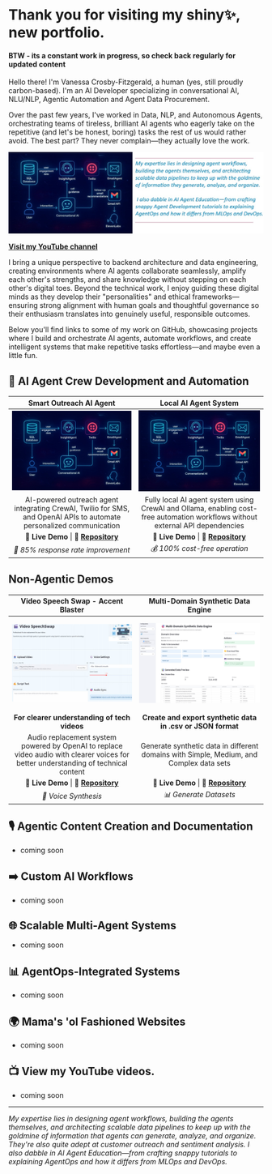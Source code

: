 # Thank you for visiting my shiny✨, new portfolio.
#### BTW - its a constant work in progress, so check back regularly for updated content

Hello there! I'm Vanessa Crosby-Fitzgerald, a human (yes, still proudly carbon-based). I'm an AI Developer specializing in conversational AI, NLU/NLP, Agentic Automation and Agent Data Procurement.

Over the past few years, I've worked in Data, NLP, and Autonomous Agents, orchestrating teams of tireless, brilliant AI agents who eagerly take on the repetitive (and let's be honest, boring) tasks the rest of us would rather avoid. The best part? They never complain—they actually love the work.

![AI Agent](portDeco1.jpg?raw=true)

**[Visit my YouTube channel](https://www.youtube.com/c/TeachingTheMachine)**

I bring a unique perspective to backend architecture and data engineering, creating environments where AI agents collaborate seamlessly, amplify each other's strengths, and share knowledge without stepping on each other's digital toes. Beyond the technical work, I enjoy guiding these digital minds as they develop their "personalities" and ethical frameworks—ensuring strong alignment with human goals and thoughtful governance so their enthusiasm translates into genuinely useful, responsible outcomes.

Below you'll find links to some of my work on GitHub, showcasing projects where I build and orchestrate AI agents, automate workflows, and create intelligent systems that make repetitive tasks effortless—and maybe even a little fun.

## 🤖 AI Agent Crew Development and Automation

|  Smart Outreach AI Agent | Local AI Agent System |
|:---:|:---:|
 | ![Outreach AI Agent](SM_agents.jpg) | ![Local AI Agent System](SM_agents.jpg) |
| AI-powered outreach agent integrating CrewAI, Twilio for SMS, and OpenAI APIs to automate personalized communication | Fully local AI agent system using CrewAI and Ollama, enabling cost-free automation workflows without external API dependencies |
| **🚀 Live Demo** \| **📂 [Repository](https://github.com/TeachingTheMachine/Outreach-AI-Agent)** | **🚀 Live Demo** \| **📂 [Repository](https://github.com/TeachingTheMachine/Coming-Soon)** |
| *🎯 85% response rate improvement* | *💰 100% cost-free operation* |


## Non-Agentic Demos

| Video Speech Swap - Accent Blaster| Multi-Domain Synthetic Data Engine |
|:---:|:---:|
| <p align="center">![Video Speech Replace](speechSwap_thumb2.jpg)</p> | ![Multi-Domain Synthetic Data Engine](multiDomain_SynthEngine_thumb.jpg) | ![Outreach AI Agent](SM_agents.jpg) | ![Local AI Agent System]
| **For clearer understanding of tech videos** | **Create and export synthetic data in .csv or JSON format** 
| Audio replacement system powered by OpenAI to replace video audio with clearer voices for better understanding of technical content |Generate synthetic data in different domains with Simple, Medium, and Complex data sets | 
| **🚀 Live Demo** \| **📂 [Repository](https://github.com/TeachingTheMachine/SpeechSwap)** | **🚀 Live Demo** \| **📂 [Repository](https://github.com/TeachingTheMachine/SyntheticData-MultiDomain)** | *📊 3 complexity levels available* |
| *🎤 Voice Synthesis* | *📊 Generate Datasets* |


## 🎙️ Agentic Content Creation and Documentation
- coming soon
## ➡️ Custom AI Workflows
- coming soon
## 🌐 Scalable Multi-Agent Systems
- coming soon
## 📊 AgentOps-Integrated Systems
- coming soon
## 🌍 Mama's 'ol Fashioned Websites
- coming soon
## 📺 View my YouTube videos.
- coming soon

<!--


## 🎙️ Agentic Content Creation and Documentation
 
| AI Podcast Creation Studio | AI Content Creation Engine |
|:---:|:---:|
| ![Podcast Creation with 2 Agents](SM_agents.jpg) | ![Agentic AI Content Creation Engine](SM_agents.jpg) |
| Content creation system powered by CrewAI and ElevenLabs, showcasing multi-agent collaboration for high-quality podcast generation | Content creation system powered by CrewAI, showcasing multi-agent collaboration for generating high-quality content outputs |
| **🚀 Live Demo** \| **📂 [Repository](https://github.com/TeachingTheMachine/Coming-Soon)** | **🚀 Live Demo** \| **📂 [Repository](https://github.com/TeachingTheMachine/Coming-Soon)** |
| *🎤 Voice Synthesis* | *📝 10x faster content creation* |

| AI Blogging Automation | Documentation AI Agent |
|:---:|:---:|
| ![AI-Powered Blogging Automation System](SM_agents.jpg) | ![Documentation AI Agent](SM_agents.jpg) |
| Automated blogging system using CrewAI with local LLMs like LM Studio, Ollama, and JanAI for content generation at scale | AI agent for automating internal documentation processes using CrewAI, streamlining complex documentation workflows |
| **🚀 Live Demo** \| **📂 [Repository](https://github.com/TeachingTheMachine/Coming-Soon)** | **🚀 Live Demo** \| **📂 [Repository](https://github.com/TeachingTheMachine/Coming-Soon)** |
| *📊 Generates 50+ articles/day* | *⚡ 80% faster documentation* |

## ➡️ Custom AI Workflows
 
| Collaborative AI Framework | Custom Workflow Orchestrator |
|:---:|:---:|
| ![Collaborative AI Framework](SM_agents.jpg) | ![Custom Workflow Orchestrator](SM_agents.jpg) |
| Collaborative AI agent framework using CrewAI to demonstrate agentic AI capabilities for task coordination and execution | Custom workflow orchestrator using CrewAI with local LLMs, focusing on modular components for tailored AI task management |
| **🚀 Live Demo** \| **📂 [Repository](https://github.com/TeachingTheMachine/Coming-Soon)** | **🚀 Live Demo** \| **📂 [Repository](https://github.com/TeachingTheMachine/Coming-Soon)** |
| *🎯 Seamless agent coordination* | *🔧 Fully customizable workflows* |

## 🌐 Scalable Multi-Agent Systems
 
| Multi-Agent Workflow Engine | AI Agent Management Platform | AI Collaboration Network |
|:---:|:---:|:---:|
| ![Scalable Multi-Agent Workflow Engine](SM_agents.jpg) | ![Configurable AI Agent Management Platform](SM_agents.jpg) | ![Intelligent AI Agent Collaboration Network](SM_agents.jpg) |
| Multi-agent system using CrewAI, LangChain, and LLMs like OpenAI to manage complex task assignments and scalable AI workflows | Flexible AI agent management system using CrewAI, with API key configuration and integration with GPT-3, GPT-4, and Llama | Network of AI agents using CrewAI and powerful LLMs to solve complex tasks through collaborative intelligence |
| **🚀 Live Demo** \| **📂 [Repository](https://github.com/TeachingTheMachine/Coming-Soon)** | **🚀 Live Demo** \| **📂 [Repository](https://github.com/TeachingTheMachine/Coming-Soon)** | **🚀 Live Demo** \| **📂 [Repository](https://github.com/TeachingTheMachine/Coming-Soon)** |
| *📈 Handles 1000+ concurrent tasks* | *🔑 Multi-model API support* | *🧠 Distributed AI problem solving* |

## 📊 AgentOps-Integrated Systems
 
| AgentOps AI Monitoring | CrewAI Development Environment |
|:---:|:---:|
| ![AgentOps-Enhanced AI System Monitoring](SM_agents.jpg) | ![AgentOps-Integrated CrewAI Development Environment](SM_agents.jpg) |
| Monitoring solution for CrewAI-based AI agents using AgentOps, integrating with Autogen and Ollama for real-time performance tracking | Development environment for CrewAI applications, utilizing the CrewAI CLI and AgentOps for streamlined agent creation and monitoring |
| **🚀 Live Demo** \| **📂 [Repository](https://github.com/TeachingTheMachine/Coming-Soon)** | **🚀 Live Demo** \| **📂 [Repository](https://github.com/TeachingTheMachine/Coming-Soon)** |
| *📊 Real-time performance metrics* | *⚡ Streamlined development workflow* |

| AgentOps CrewAI Platform | Multi-Agent Dashboard |
|:---:|:---:|
| ![Streamlined AgentOps-CrewAI Integration Platform](SM_agents.jpg) | ![Multi-Agent System with Monitoring Dashboard](SM_agents.jpg) |
| Lightweight platform integrating CrewAI with AgentOps for efficient AI agent monitoring and management | Multi-agent system with a monitoring dashboard using CrewAI and AgentOps, showcasing robust AI framework management |
| **🚀 Live Demo** \| **📂 [Repository](https://github.com/TeachingTheMachine/Coming-Soon)** | **🚀 Live Demo** \| **📂 [Repository](https://github.com/TeachingTheMachine/Coming-Soon)** |
| *🚀 Lightweight and efficient* | *📊 Comprehensive monitoring dashboard* |

## Non-Agentic Demos

| Video Speech Replace | Coming Soon |
|:---:|:---:|
| ![Video Speech Replace](SM_agents.jpg) | |
| **For clearer understanding of tech videos** | |
| Audio replacement system powered by OpenAI to replace video audio with clearer voices for better understanding of technical content | More projects coming soon... |
| **🚀 Live Demo** \| **📂 [Repository](https://github.com/TeachingTheMachine/SpeechReplace)** | |
| *🎤 Voice Synthesis* | |

## 🌍 Good 'ol Fashioned Websites
 
| EcoShop - Sustainable Marketplace | Neon Dreams - Rock Band | Tony's Pizza Palace |
|:---:|:---:|:---:|
| ![EcoShop Sustainable Marketplace](SM_agents.jpg) | ![Neon Dreams Rock Band Website](SM_agents.jpg) | ![Tony's Pizza Palace Restaurant](SM_agents.jpg) |
| Complete e-commerce platform for sustainable products with shopping cart, payment integration, and eco-friendly product catalog | Dynamic band website featuring music player, tour dates, photo gallery, and fan merchandise store with social media integration | Restaurant website with online ordering system, menu gallery, table reservations, and customer reviews integration |
| **🌐 Visit Site** \| **📂 Source Code** | **🌐 Visit Site** \| **📂 Source Code** | **🌐 Visit Site** \| **📂 Source Code** |
| *🌱 500+ eco-friendly products* | *🎵 10K+ monthly visitors* | *🍕 200+ orders per week* |

| HealthFirst Medical Center | Digital Learning Hub | StartupForge - Business Incubator |
|:---:|:---:|:---:|
| ![HealthFirst Medical Center](SM_agents.jpg) | ![Digital Learning Hub](SM_agents.jpg) | ![StartupForge Business Incubator](SM_agents.jpg) |
| Professional medical center website with appointment booking, doctor profiles, patient portal, and health resources section | Educational platform featuring course catalog, student dashboard, progress tracking, and interactive learning modules | Corporate website for startup incubator with portfolio showcase, investor information, application portal, and success stories |
| **🌐 Visit Site** \| **📂 Source Code** | **🌐 Visit Site** \| **📂 Source Code** | **🌐 Visit Site** \| **📂 Source Code** |
| *👨‍⚕️ 50+ healthcare professionals* | *📖 1000+ students enrolled* | *🚀 100+ startups launched* |

## 📺 View my YouTube videos.
- coming soon

---

## 🤳 Connect with me:

[![YouTube](https://cdn.jsdelivr.net/npm/simple-icons@v3/icons/youtube.svg)][youtube]
[![Twitter](https://cdn.jsdelivr.net/npm/simple-icons@v3/icons/twitter.svg)][twitter]
[![LinkedIn](https://cdn.jsdelivr.net/npm/simple-icons@v3/icons/linkedin.svg)][linkedin]
[![Instagram](https://cdn.jsdelivr.net/npm/simple-icons@v3/icons/instagram.svg)][instagram]
-->

[twitter]: https://twitter.com/TeachingTheMachine
[youtube]: https://www.youtube.com/c/TeachingTheMachine
[instagram]: https://www.instagram.com/TeachingTheMachine/
[linkedin]: https://linkedin.com/in/TeachingTheMachine

---

*My expertise lies in designing agent workflows, building the agents themselves, and architecting scalable data pipelines to keep up with the goldmine of information that agents can generate, analyze, and organize. They're also quite adept at customer outreach and sentiment analysis. I also dabble in AI Agent Education—from crafting snappy tutorials to explaining AgentOps and how it differs from MLOps and DevOps.*
